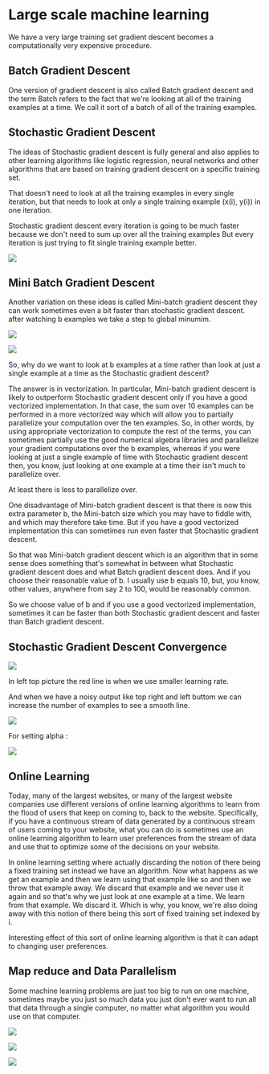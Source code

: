 # Large scale machine learning

We have a very large training set gradient descent becomes a computationally very expensive procedure.

## Batch Gradient Descent

One version of gradient descent is also called Batch gradient descent and the term Batch refers to the fact that we're looking at all of the training examples at a time. We call it sort of a batch of all of the training examples.

## Stochastic Gradient Descent

The ideas of Stochastic gradient descent is fully general and also applies to other learning algorithms like logistic regression, neural networks and other algorithms that are based on training gradient descent on a specific training set.

That doesn't need to look at all the training examples in every single iteration, but that needs to look at only a single training example (x(i), y(i)) in one iteration.

Stochastic gradient descent every iteration is going to be much faster because we don't need to sum up over all the training examples But every iteration is just trying to fit single training example better.

![](https://github.com/rojinakashefi/MachineLearning-Course/blob/main/week10/pictures/sgd-bgd.png)

## Mini Batch Gradient Descent

Another variation on these ideas is called Mini-batch gradient descent they can work sometimes even a bit faster than stochastic gradient descent. after watching b examples we take a step to global minumim.

![](https://github.com/rojinakashefi/MachineLearning-Course/blob/main/week10/pictures/mbgds.png)

![](https://github.com/rojinakashefi/MachineLearning-Course/blob/main/week10/pictures/mbgds-2.png)

So, why do we want to look at b examples at a time rather than look at just a single example at a time as the Stochastic gradient descent? 

The answer is in vectorization. In particular, Mini-batch gradient descent is likely to outperform Stochastic gradient descent only if you have a good vectorized implementation. In that case, the sum over 10 examples can be performed in a more vectorized way which will allow you to partially parallelize your computation over the ten examples. So, in other words, by using appropriate vectorization to compute the rest of the terms, you can sometimes partially use the good numerical algebra libraries and parallelize your gradient computations over the b examples, whereas if you were looking at just a single example of time with Stochastic gradient descent then, you know, just looking at one example at a time their isn't much to parallelize over. 

At least there is less to parallelize over. 

One disadvantage of Mini-batch gradient descent is that there is now this extra parameter b, the Mini-batch size which you may have to fiddle with, and which may therefore take time. But if you have a good vectorized implementation this can sometimes run even faster that Stochastic gradient descent. 

So that was Mini-batch gradient descent which is an algorithm that in some sense does something that's somewhat in between what Stochastic gradient descent does and what Batch gradient descent does. And if you choose their reasonable value of b. I usually use b equals 10, but, you know, other values, anywhere from say 2 to 100, would be reasonably common. 

So we choose value of b and if you use a good vectorized implementation, sometimes it can be faster than both Stochastic gradient descent and faster than Batch gradient descent.

## Stochastic Gradient Descent Convergence

![](https://github.com/rojinakashefi/MachineLearning-Course/blob/main/week10/pictures/convergence.png)

In left top picture the red line is when we use smaller learning rate.

And when we have a noisy output like top right and left buttom we  can increase the number of examples to see a smooth line.

![](https://github.com/rojinakashefi/MachineLearning-Course/blob/main/week10/pictures/pic1.png)

For setting alpha :

![](/https://github.com/rojinakashefi/MachineLearning-Course/blob/main/week10/pictures/alpha.png)

## Online Learning

Today, many of the largest websites, or many of the largest website companies use different versions of online learning algorithms to learn from the flood of users that keep on coming to, back to the website. Specifically, if you have a continuous stream of data generated by a continuous stream of users coming to your website, what you can do is sometimes use an online learning algorithm to learn user preferences from the stream of data and use that to optimize some of the decisions on your website.

In online learning setting where actually discarding the notion of there being a fixed training set instead we have an algorithm. Now what happens as we get an example and then we learn using that example like so and then we throw that example away. We discard that example and we never use it again and so that's why we just look at one example at a time. We learn from that example. We discard it. Which is why, you know, we're also doing away with this notion of there being this sort of fixed training set indexed by i.

Interesting effect of this sort of online learning algorithm is that it can adapt to changing user preferences.

## Map reduce and Data Parallelism

Some machine learning problems are just too big to run on one machine, sometimes maybe you just so much data you just don't ever want to run all that data through a single computer, no matter what algorithm you would use on that computer.

![](https://github.com/rojinakashefi/MachineLearning-Course/blob/main/week10/pictures/mapreduce.png)

![](https://github.com/rojinakashefi/MachineLearning-Course/blob/main/week10/pictures/multi-com.png)

![](https://github.com/rojinakashefi/MachineLearning-Course/blob/main/week10/pictures/multi-core.png)
